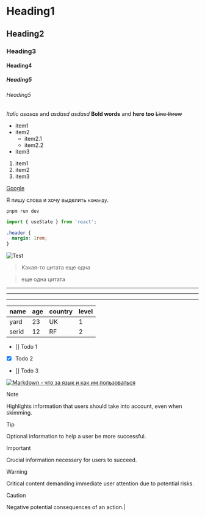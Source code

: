 <!-- https://github.com/adam-p/markdown-here/wiki/Markdown-Cheatsheet -->
<!-- Заголовки -->

# Heading1

## Heading2

### Heading3

#### Heading4

##### Heading5

###### Heading5

<!-- Выделения -->

_Italic asasas_ and _asdasd asdasd_
**Bold words** and **here too**
~~Line throw~~

<!-- Списки -->

- item1
- item2
  - item2.1
  - item2.2
- item3

1. item1
2. item2
3. item3

<!-- Ссылки -->

[Google](https://google.com)

<!-- Оформление кода -->

Я пишу слова и хочу выделить `команду`.

```
pnpm run dev
```

```javascript
import { useState } from 'react';
```

```css
.header {
  margin: 1rem;
}
```

<!-- Картинки -->
<!-- ! - добавляет картинку, [Test] - alt для картинки, в () - ссылка ана картинку -->

![Test](https://encrypted-tbn0.gstatic.com/images?q=tbn:ANd9GcQjIsk6Fe43J04MD9bMfMYTLLKjf-yGqTbv5c4-uCTO&s)

<!-- Цитаты -->

> Какая-то цитата
> еще одна

> еще одна цитата

<!-- Горизонтальные разделители -->

---

---

---

<!-- Таблицы -->
<!-- для упрощения используем генератор таблиц - (https://www.tablesgenerator.com/markdown_tables) -->

| name  | age | country | level |
| ----- | --- | ------- | ----- |
| yard  | 23  | UK      | 1     |
| serid | 12  | RF      | 2     |

<!-- Список дел -->

- [] Todo 1
- [x] Todo 2
- [] Todo 3

<!-- Youtube video -->

[![Markdown - что за язык и как им пользоваться](https://i.ytimg.com/vi/jPKi2Addbxw/hqdefault.jpg?sqp=-oaymwEcCNACELwBSFXyq4qpAw4IARUAAIhCGAFwAcABBg==&rs=AOn4CLDXvCboXDZwGtdX82jsow9Xe5yybQ)](https://youtu.be/jPKi2Addbxw?si=VBJjl9Ccg20piZ70)

<!-- Тосты -->
> [!NOTE]
> Highlights information that users should take into account, even when skimming.

> [!TIP]
> Optional information to help a user be more successful.

> [!IMPORTANT]
> Crucial information necessary for users to succeed.

> [!WARNING]
> Critical content demanding immediate user attention due to potential risks.

> [!CAUTION]
> Negative potential consequences of an action.|